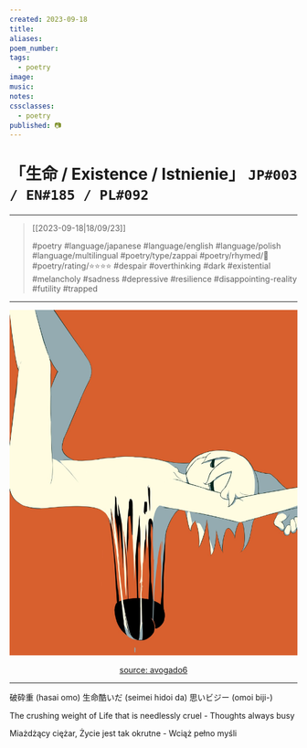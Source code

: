 ```yaml
---
created: 2023-09-18
title:
aliases:
poem_number:
tags:
  - poetry
image:
music:
notes:
cssclasses:
  - poetry
published: 📷
---
```

# 「生命 / Existence / Istnienie」 `JP#003 / EN#185 / PL#092`

---

> [[2023-09-18|18/09/23]]
> 
> #poetry 
> #language/japanese #language/english #language/polish #language/multilingual
> #poetry/type/zappai 
> #poetry/rhymed/🔴 
> #poetry/rating/⭐⭐⭐⭐ 
> #despair #overthinking #dark #existential #melancholy #sadness #depressive #resilience #disappointing-reality #futility #trapped 

---

![poem-生命](../!art/poem-生命.jpg)


<center class="img_caption"><a href="https://www.avogado6.com/diary2023?lightbox=dataItem-ls6ywg6v17" class="source-link">source: avogado6</a></center>

---

破砕重 (hasai omo)
生命酷いだ (seimei hidoi da)
思いビジー (omoi biji-)

The crushing weight of
Life that is needlessly cruel -
Thoughts always busy

Miażdżący ciężar,
Życie jest tak okrutne - 
Wciąż pełno myśli